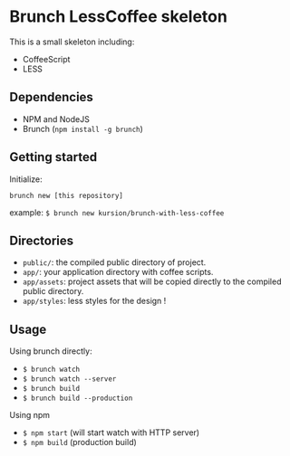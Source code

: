 # Brunch LessCoffee skeleton

This is a small skeleton including:

* CoffeeScript
* LESS

## Dependencies

* NPM and NodeJS
* Brunch (`npm install -g brunch`)

## Getting started

Initialize:

`brunch new [this repository]`

example: `$ brunch new kursion/brunch-with-less-coffee`

## Directories

* `public/`:    the compiled public directory of project.
* `app/`:       your application directory with coffee scripts.
* `app/assets`: project assets that will be copied directly to the compiled public directory.
* `app/styles`: less styles for the design !

## Usage

Using brunch directly:
* `$ brunch watch`
* `$ brunch watch --server`
* `$ brunch build`
* `$ brunch build --production`

Using npm
* `$ npm start` (will start watch with HTTP server)
* `$ npm build` (production build)


